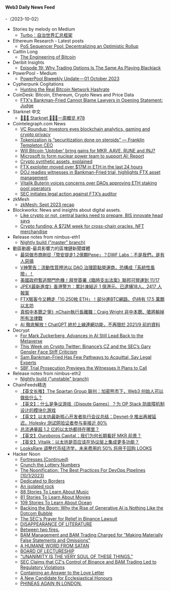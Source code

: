 #### Web3 Daily News Feed
-（2023-10-02）

- Stories by melody on Medium
  - [Turbo：自治世界汇总框架](https://medium.com/@melody8848/turbo-%E8%87%AA%E6%B2%BB%E4%B8%96%E7%95%8C%E6%B1%87%E6%80%BB%E6%A1%86%E6%9E%B6-8ab4ffcab242?source=rss-bfc6f454c0f9------2)
- Ethereum Research - Latest posts
  - [PoS Sequencer Pool: Decentralizing an Optimistic Rollup](https://ethresear.ch/t/pos-sequencer-pool-decentralizing-an-optimistic-rollup/16760/4)
- Caitlin Long
  - [The Engineering of Bitcoin](https://caitlin-long.com/the-engineering-of-bitcoin/)
- Deribit Insights
  - [Episode 19: Why Trading Options Is The Same As Playing Blackjack](https://insights.deribit.com/deribit-live/episode-19-why-trading-options-is-the-same-as-playing-blackjack/)
- PowerPool - Medium
  - [PowerPool Biweekly Update — 01 October 2023](https://medium.com/powerpool/powerpool-biweekly-update-01-october-2023-d86c8cefe24b?source=rss----734b6abdb4f3---4)
- Cypherpunk Cogitations
  - [Hunting the Real Bitcoin Network Hashrate](https://blog.lopp.net/hunting-the-real-bitcoin-network-hashrate/)
- CoinDesk: Bitcoin, Ethereum, Crypto News and Price Data
  - [FTX's Bankman-Fried Cannot Blame Lawyers in Opening Statement: Judge](https://www.coindesk.com/policy/2023/10/01/ftxs-bankman-fried-cannot-blame-lawyers-in-opening-statement-judge/?utm_medium=referral&utm_source=rss&utm_campaign=headlines)
- Starknet 中文
  - [👩🏽‍🚀 Starknet 👨🏽‍🚀一周概览 #78](https://starknetzh.substack.com/p/starknet-78-d8e)
- Cointelegraph.com News
  - [VC Roundup: Investors eyes blockchain analytics, gaming and crypto privacy](https://cointelegraph.com/news/vc-roundup-investors-blockchain-analytics-gaming-crypto-privacy)
  - [Tokenization is “securitization done on steroids" — Franklin Templeton CEO](https://cointelegraph.com/news/tokenization-securitization-on-steroids-franklin-templeton-ceo)
  - [Will Bitcoin ‘Uptober’ bring gains for MKR, AAVE, RUNE and INJ?](https://cointelegraph.com/news/will-bitcoin-uptober-bring-gains-for-mkr-aave-rune-and-inj)
  - [Microsoft to form nuclear power team to support AI: Report](https://cointelegraph.com/news/microsoft-form-nuclear-power-team-support-ai)
  - [Crypto synthetic assets, explained](https://cointelegraph.com/explained/crypto-synthetic-assets-explained)
  - [FTX exploiter moved over $17M in ETH in the last 24 hours](https://cointelegraph.com/news/ftx-exploiter-moved-more-than-17m-in-eth-within-the-last-24-hours)
  - [DOJ readies witnesses in Bankman-Fried trial, highlights FTX asset management](https://cointelegraph.com/news/doj-readies-witnesses-in-bankman-fried-trial-spotlight-on-ftx-assets)
  - [Vitalik Buterin voices concerns over DAOs approving ETH staking pool operators](https://cointelegraph.com/news/vitalik-buterin-dao-staking-pool)
  - [SEC initiates legal action against FTX’s auditor](https://cointelegraph.com/news/sec-lawsuit-prager-metis-audit-ftx)
- zkMesh
  - [zkMesh: Sept 2023 recap](https://zkmesh.substack.com/p/zkmesh-sept-2023-recap)
- Blockworks: News and insights about digital assets.
  - [Like crypto or not, central banks need to prepare, BIS innovate head says](https://blockworks.co/news/bis-tokenization-central-banks-cryptocurrencies)
  - [Crypto funding: A $72M week for cross-chain oracles, NFT merchandise](https://blockworks.co/news/funding-cross-chain-oracle-nft-merchandise)
- Release notes from nimbus-eth1
  - [Nightly build ("master" branch)](https://github.com/status-im/nimbus-eth1/releases/tag/nightly)
- 動區動趨-最具影響力的區塊鏈新聞媒體
  - [最惡做市商剛從「幣安提走1.2億顆Pepe」？DWF Labs：不是我們，是有人惡搞](https://www.blocktempo.com/dwf-labs-has-not-withdrawn-pepe/)
  - [V神警告：流動性質押池以 DAO 治理節點營運商，恐構成「系統性風險」！](https://www.blocktempo.com/vitalik-buterin-contemplates-ethereum-staking-changes/)
  - [美國政府暫逃關門危機！拜登簽署《臨時支出法案》聯邦可營運到 11/17](https://www.blocktempo.com/biden-signs-stopgap-measure-to-avert-shutdown/)
  - [JPEX最新進度》香港警方：累計凍結近 1 億港元、已逮捕18人、2417 人報案](https://www.blocktempo.com/jpex-case-freezes-nearly-hk-100-million/)
  - [FTX駭客今又轉走「10,250枚 ETH」！部分進BTC網路、仍持有 17.5 萬顆以太坊](https://www.blocktempo.com/ftx-exploite-has-transferred-out-10250-eth/)
  - [真假中本聰之爭》nChain執行長離職：Craig Wright 非中本聰、嗆將輸掉所有法律戰](https://www.blocktempo.com/nchain-ceo-resigns-and-claims-craig-wright-is-not-satoshi/)
  - [AI 徹底解放！ChatGPT 終於上線連網功能，不再限於 2021/9 前的資料](https://www.blocktempo.com/chatgpt-can-finally-access-the-internet/)
- Decrypt
  - [For Mark Zuckerberg, Advances in AI Still Lead Back to the Metaverse](https://decrypt.co/199689/mark-zuckerberg-meta-ai-chatbots-metaverse)
  - [This Week on Crypto Twitter: Binance’s CZ and the SEC’s Gary Gensler Face Stiff Criticism](https://decrypt.co/199658/this-week-on-crypto-twitter-binances-cz-and-the-secs-gary-gensler-face-stiff-criticism)
  - [Sam Bankman-Fried Has Few Pathways to Acquittal, Say Legal Experts](https://decrypt.co/199645/sam-bankman-fried-trial-defense-strategy-plan-legal-experts)
  - [SBF Trial Prosecution Previews the Witnesses It Plans to Call](https://decrypt.co/199648/sbf-trial-prosecution-previews-witnesses-it-will-call)
- Release notes from nimbus-eth2
  - [Nightly build ("unstable" branch)](https://github.com/status-im/nimbus-eth2/releases/tag/nightly)
- ChainFeeds精选
  - [【英文长推】The Spartan Group 联创：加密熊市下，Web3 创始人可以做些什么？](https://twitter.com/CasperJohansen/status/1707649142322016499)
  - [【英文】：什么是争议游戏（Dispute Games）？为 OP Stack 防故障机制设计的模块化游戏](https://blog.oplabs.co/dispute-games/)
  - [【英文】以太坊最新核心开发者执行会议总结：Devnet-9 推出再被延迟，Holesky 测试网验证者参与率接近 80%](https://www.galaxy.com/insights/research/ethereum-all-core-developers-execution-call-171/)
  - [总流通量超 1.2 亿的以太坊都待在哪里？](https://foresightnews.pro/article/detail/44411)
  - [【英文】Ouroboros Capital：我们为何长期看好 MKR 前景？](https://ouroborosresearch.substack.com/p/maker-update-2-dsr-is-working)
  - [【英文】Vitalik：以太坊是否应该在协议层上集成更多功能？](https://vitalik.eth.limo/general/2023/09/30/enshrinement.html)
  - [LooksRare 调整代币经济学，未来费用的 50% 将用于回购 LOOKS](https://docs.looksrare.org/blog/the-big-looks-tokenomics-update)
- Hacker Noon
  - [Fortresses (Continued)](https://hackernoon.com/fortresses-continued?source=rss)
  - [Crunch the Lottery Numbers](https://hackernoon.com/crunch-the-lottery-numbers?source=rss)
  - [The Noonification: The Best Practices For DevOps Pipelines  (10/1/2023)](https://hackernoon.com/10-1-2023-noonification?source=rss)
  - [Dedicated to Borders](https://hackernoon.com/dedicated-to-borders?source=rss)
  - [An isolated rock](https://hackernoon.com/an-isolated-rock?source=rss)
  - [88 Stories To Learn About Music](https://hackernoon.com/88-stories-to-learn-about-music?source=rss)
  - [81 Stories To Learn About Movies](https://hackernoon.com/81-stories-to-learn-about-movies?source=rss)
  - [109 Stories To Learn About Ocean](https://hackernoon.com/109-stories-to-learn-about-ocean?source=rss)
  - [Backing the Boom: Why the Rise of Generative AI is Nothing Like the Dotcom Bubble](https://hackernoon.com/backing-the-boom-why-the-rise-of-generative-ai-is-nothing-like-the-dotcom-bubble?source=rss)
  - [The SEC's Prayer for Relief in Binance Lawsuit](https://hackernoon.com/the-secs-prayer-for-relief-in-binance-lawsuit?source=rss)
  - [DISAPPEARANCE OF LITERATURE](https://hackernoon.com/disappearance-of-literature?source=rss)
  - [Between two fires.](https://hackernoon.com/between-two-fires?source=rss)
  - [BAM Management and BAM Trading Charged for "Making Materially False Statements and Omissions"](https://hackernoon.com/bam-management-and-bam-trading-charged-for-making-materially-false-statements-and-omissions?source=rss)
  - [A HUMANE WORD FROM SATAN](https://hackernoon.com/a-humane-word-from-satan?source=rss)
  - [BOARD OF LECTURESHIP](https://hackernoon.com/board-of-lectureship?source=rss)
  - ["UNANIMITY IS THE VERY SOUL OF THESE THINGS."](https://hackernoon.com/unanimity-is-the-very-soul-of-these-things?source=rss)
  - [SEC Claims that CZ's Control of Binance and BAM Trading Led to Regulatory Violations](https://hackernoon.com/sec-claims-that-czs-control-of-binance-and-bam-trading-led-to-regulatory-violations?source=rss)
  - [Containing an Answer to the Love Letter](https://hackernoon.com/containing-an-answer-to-the-love-letter?source=rss)
  - [A New Candidate for Ecclesiastical Honours](https://hackernoon.com/a-new-candidate-for-ecclesiastical-honours?source=rss)
  - [PHINEAS AGAIN IN LONDON.](https://hackernoon.com/phineas-again-in-london?source=rss)
